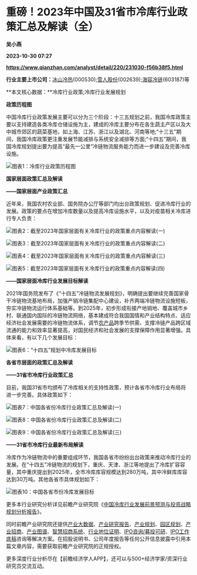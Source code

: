 # 重磅！2023年中国及31省市冷库行业政策汇总及解读（全）
**吴小燕**

**2023-10-30 07:27**

**https://www.qianzhan.com/analyst/detail/220/231030-f56b38f5.html**

**行业主要上市公司：**[冰山冷热](https://stock.qianzhan.com/hs/zhengquan_000530.SZ.html)(000530);[雪人股份](https://stock.qianzhan.com/hs/zhengquan_002639.SZ.html)(002639);[海容冷链](https://stock.qianzhan.com/hs/zhengquan_603187.SH.html)(603187)等

**本文核心数据：**冷库行业政策;冷库行业发展规划

**政策历程图**

中国冷库行业政策发展主要可以分为三个阶段：十三五规划之前，我国冷库政策主要以支持建造各类冷库仓储设施为主，建成的冷库主要分布在各生蔬主产区以及大中城市郊区的蔬菜基地，如上海、江苏、浙江以及湖北、河南等地;“十三五”期间，我国冷库政策更注重发展节能减排与系统安全减排等方面;“十四五”期间，我国冷库规划提出要为提高“最先一公里”冷链物流服务能力而进一步建设及完善冷库设施。

![图表1：冷库行业政策历程图](https://img3.qianzhan.com/news/202310/30/20231030-f5fc7b4e7619f4c7.png)

**国家层面政策汇总及解读**

**——国家层面产业政策汇总**

近年来，我国农村农业部、国务院办公厅等部门均出台政策规划、促进冷库行业的发展。政策的要点在增加冷库数量以及提高冷库设施水平，以及对疫苗相关冷库进行专人负责：

![图表2：截至2023年国家层面有关冷库行业的政策重点内容解读(一)](https://img3.qianzhan.com/news/202310/30/20231030-d5767402445802f6.png)

![图表3：截至2023年国家层面有关冷库行业的政策重点内容解读(二)](https://img3.qianzhan.com/news/202310/30/20231030-d220ff276c8e9c2a.png)

![图表4：截至2023年国家层面有关冷库行业的政策重点内容解读(三)](https://img3.qianzhan.com/news/202310/30/20231030-293bb59ef687a262.png)

![图表5：截至2023年国家层面有关冷库行业的政策重点内容解读(四)](https://img3.qianzhan.com/news/202310/30/20231030-3580ba4ef0b97745.png)

**——国家层面冷库行业发展目标解读**

2021年国务院发布了《“十四五”冷链物流发展规划》，明确提出要继续完善国家骨干冷链物流基地布局，加强产销冷链集配中心建设，补齐两端冷链物流设施短板，夯实冷链物流运行体系基础等。到2025年，初步形成衔接产地销地、覆盖城市乡村、联通国内国际的冷链物流网络，基本建成符合我国国情和产业结构特点、适应经济社会发展需要的冷链物流体系，调节[农产品](https://stock.qianzhan.com/hs/zhengquan_000061.SZ.html)跨季节供需、支撑冷链产品跨区域流通的能力和效率显著提高，对国民经济和社会发展的支撑保障作用显著增强。具体来看，有以下几个发展目标：

![图表6：“十四五”规划中冷库发展目标](https://img3.qianzhan.com/news/202310/30/20231030-160de3d47cf03045.png)

**各省市层面的政策汇总及解读**

**——31省市冷库行业政策汇总**

目前，我国31省市均颁布了冷库相关的支持性政策，预计各省市冷库行业布局将进一步完善。具体政策如下：

![图表7：中国各省份冷库行业政策汇总及解读(一)](https://img3.qianzhan.com/news/202310/30/20231030-0d3128aa49a6a9fe.png)

![图表8：中国各省份冷库行业政策汇总及解读(二)](https://img3.qianzhan.com/news/202310/30/20231030-0ff05c3dc25a6ce2.png)

![图表9：中国各省份冷库行业政策汇总及解读(三)](https://img3.qianzhan.com/news/202310/30/20231030-4c86b5d8ba4b2a6d.png)

**——31省市冷库行业最新布局解读**

冷库作为冷链物流中的重要组成环节，我国各省市纷纷出台政策来推动冷库行业的发展。在“十四五”冷链物流的规划下，重庆、天津、浙江等地提出了冷库扩容容量，其中重庆提出到2025年，全市冷库库容规模达到280万吨，其中冷鲜库库容达到30万吨。其他各省市具体规划如下：

![图表10：中国各省市份冷库发展目标](https://img3.qianzhan.com/news/202310/30/20231030-a27b739354f68f71.png)

更多本行业研究分析详见前瞻产业研究院《[中国冷库行业发展前景预测与投资战略规划分析报告](https://bg.qianzhan.com/report/detail/dec10dbe1a724821.html)》。

同时前瞻产业研究院还提供[产业大数据](https://d.qianzhan.com/)、[产业研究报告](https://bg.qianzhan.com/report/hotlist/)、[产业规划](https://f.qianzhan.com/chanyeguihua2/)、[园区规划](https://f.qianzhan.com/yuanqu/)、[产业招商](https://f.qianzhan.com/chanyezhaoshang/)、[产业图谱](https://bg.qianzhan.com/report/lianglian/)、[智慧招商系统](https://z.qianzhan.com/)、[行业地位证明](https://bg.qianzhan.com/report/qyppcs)、[IPO咨询/募投可研](https://ipo.qianzhan.com/mutou/)、[IPO工作底稿](https://ipo.qianzhan.com/digao/)咨询等解决方案。在招股说明书、公司年度报告等任何公开信息披露中引用本篇文章内容，需要获取前瞻产业研究院的正规授权。

更多深度行业分析尽在【前瞻经济学人APP】，还可以与500+经济学家/资深行业研究员交流互动。
